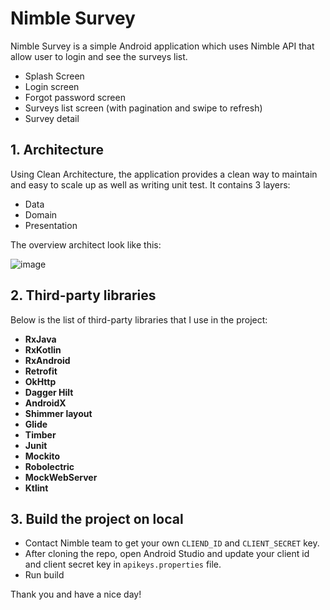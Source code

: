 # Nimble Survey
Nimble Survey is a simple Android application which uses Nimble API that allow user to login and see the surveys list.
- Splash Screen
- Login screen
- Forgot password screen
- Surveys list screen (with pagination and swipe to refresh)
- Survey detail

## **1. Architecture**
Using Clean Architecture, the application provides a clean way to maintain and easy to scale up as well as writing unit test. It contains 3 layers:
- Data
- Domain
- Presentation

The overview architect look like this:

![image](https://user-images.githubusercontent.com/21035435/69536839-9f4c8e80-0fa0-11ea-85ee-d7823e5a46b0.png)

## **2. Third-party libraries**
Below is the list of third-party libraries that I use in the project:

- **RxJava**
- **RxKotlin**
- **RxAndroid**
- **Retrofit**
- **OkHttp**
- **Dagger Hilt**
- **AndroidX**
- **Shimmer layout**
- **Glide**
- **Timber**
- **Junit**
- **Mockito**
- **Robolectric**
- **MockWebServer**
- **Ktlint**

## **3. Build the project on local**
- Contact Nimble team to get your own `CLIEND_ID` and `CLIENT_SECRET` key.
- After cloning the repo, open Android Studio and update your client id and client secret key in `apikeys.properties` file.
- Run build

Thank you and have a nice day!
